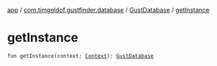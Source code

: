 [app](../../index.md) / [com.timgeldof.gustfinder.database](../index.md) / [GustDatabase](index.md) / [getInstance](./get-instance.md)

# getInstance

`fun getInstance(context: `[`Context`](https://developer.android.com/reference/android/content/Context.html)`): `[`GustDatabase`](index.md)